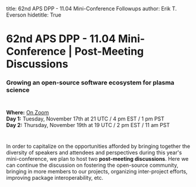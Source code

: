 title: 62nd APS DPP - 11.04 Mini-Conference Followups
author: Erik T. Everson
hidetitle: True

[Zoom link]: https://harvard.zoom.us/j/91600794594?pwd=L09iTGtTRUN1RmpsVnNvU05LRnNwQT09

# 62nd APS DPP - 11.04 Mini-Conference | Post-Meeting Discussions
### Growing an open-source software ecosystem for plasma science

<div style="height: 12px"><!-- Adding vertical whitespace --></div>

**Where:** [On Zoom][Zoom Link] <br/>
**Day 1:** Tuesday, November 17th at 21 UTC / 4 pm EST / 1 pm PST <br/>
**Day 2:** Thursday, November 19th at 19 UTC / 2 pm EST / 11 am PST <br/>

<div style="height: 12px"><!-- Adding vertical whitespace --></div>

In order to capitalize on the opportunities afforded by bringing together the
diversity of speakers and attendees and perspectives during this year's 
mini-conference, we plan to host two **post-meeting discussions**.  Here
we can continue the discussion on fostering the open-source community, bringing
in more members to our projects, organizing inter-project efforts, improving
package interoperability, etc.
